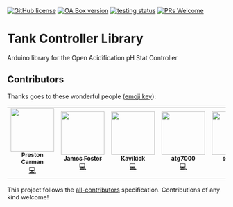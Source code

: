 [![GitHub license](https://img.shields.io/badge/license-MIT-informational.svg)](https://github.com/Open-Acidification/TankControllerLib/blob/master/LICENSE)
[![OA Box version](https://img.shields.io/badge/TankControllerLib-v0.0.0-informational.svg)](https://github.com/Open-Acidification/TankControllerLib/releases)
[![testing status](https://github.com/Open-Acidification/TankControllerLib/workflows/Arduino%20CI/badge.svg)](https://github.com/Open-Acidification/TankControllerLib/actions)
[![PRs Welcome](https://img.shields.io/badge/PRs-welcome-brightgreen.svg)](https://github.com/Open-Acidification/TankControllerLib/blob/master/CONTRIBUTING.md)

# Tank Controller Library

Arduino library for the Open Acidification pH Stat Controller

## Contributors

Thanks goes to these wonderful people ([emoji key](https://allcontributors.org/docs/en/emoji-key)):

<!-- ALL-CONTRIBUTORS-LIST:START - Do not remove or modify this section -->
<!-- prettier-ignore-start -->
<!-- markdownlint-disable -->
<table>
  <tr>
    <td align="center"><a href="https://github.com/prestoncarman"><img src="https://avatars.githubusercontent.com/u/3517157?v=4?s=100" width="100px;" alt=""/><br /><sub><b>Preston Carman</b></sub></a><br /><a href="https://github.com/Open-Acidification/TankControllerLib/commits?author=prestoncarman" title="Code">💻</a></td>
    <td align="center"><a href="http://programminggems.wordpress.com/"><img src="https://avatars.githubusercontent.com/u/1577872?v=4?s=100" width="100px;" alt=""/><br /><sub><b>James Foster</b></sub></a><br /><a href="https://github.com/Open-Acidification/TankControllerLib/commits?author=jgfoster" title="Code">💻</a></td>
    <td align="center"><a href="https://github.com/Kavikick"><img src="https://avatars.githubusercontent.com/u/50475639?v=4?s=100" width="100px;" alt=""/><br /><sub><b>Kavikick</b></sub></a><br /><a href="https://github.com/Open-Acidification/TankControllerLib/commits?author=Kavikick" title="Code">💻</a></td>
    <td align="center"><a href="https://github.com/atg7000"><img src="https://avatars.githubusercontent.com/u/38963069?v=4?s=100" width="100px;" alt=""/><br /><sub><b>atg7000</b></sub></a><br /><a href="https://github.com/Open-Acidification/TankControllerLib/commits?author=atg7000" title="Code">💻</a></td>
    <td align="center"><a href="https://github.com/eucalvo"><img src="https://avatars.githubusercontent.com/u/71796520?v=4?s=100" width="100px;" alt=""/><br /><sub><b>eucalvo</b></sub></a><br /><a href="https://github.com/Open-Acidification/TankControllerLib/commits?author=eucalvo" title="Code">💻</a></td>
  </tr>
</table>

<!-- markdownlint-restore -->
<!-- prettier-ignore-end -->

<!-- ALL-CONTRIBUTORS-LIST:END -->

This project follows the [all-contributors](https://github.com/all-contributors/all-contributors) specification. Contributions of any kind welcome!
